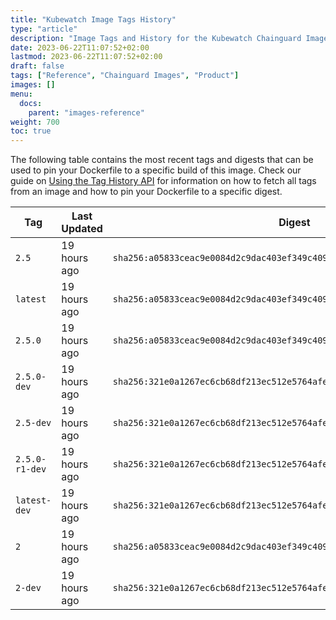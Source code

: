 ```yaml
---
title: "Kubewatch Image Tags History"
type: "article"
description: "Image Tags and History for the Kubewatch Chainguard Image"
date: 2023-06-22T11:07:52+02:00
lastmod: 2023-06-22T11:07:52+02:00
draft: false
tags: ["Reference", "Chainguard Images", "Product"]
images: []
menu:
  docs:
    parent: "images-reference"
weight: 700
toc: true
---
```


The following table contains the most recent tags and digests that can be used to pin your Dockerfile to a specific build of this image. Check our guide on [Using the Tag History API](/chainguard/chainguard-images/using-the-tag-history-api/) for information on how to fetch all tags from an image and how to pin your Dockerfile to a specific digest.

| Tag            | Last Updated | Digest                                                                    |
|----------------|--------------|---------------------------------------------------------------------------|
| `2.5`          | 19 hours ago | `sha256:a05833ceac9e0084d2c9dac403ef349c4092ec5643a60a8e482e573724b8769a` |
| `latest`       | 19 hours ago | `sha256:a05833ceac9e0084d2c9dac403ef349c4092ec5643a60a8e482e573724b8769a` |
| `2.5.0`        | 19 hours ago | `sha256:a05833ceac9e0084d2c9dac403ef349c4092ec5643a60a8e482e573724b8769a` |
| `2.5.0-dev`    | 19 hours ago | `sha256:321e0a1267ec6cb68df213ec512e5764afebb5b1c11047cca027449c93e10eb4` |
| `2.5-dev`      | 19 hours ago | `sha256:321e0a1267ec6cb68df213ec512e5764afebb5b1c11047cca027449c93e10eb4` |
| `2.5.0-r1-dev` | 19 hours ago | `sha256:321e0a1267ec6cb68df213ec512e5764afebb5b1c11047cca027449c93e10eb4` |
| `latest-dev`   | 19 hours ago | `sha256:321e0a1267ec6cb68df213ec512e5764afebb5b1c11047cca027449c93e10eb4` |
| `2`            | 19 hours ago | `sha256:a05833ceac9e0084d2c9dac403ef349c4092ec5643a60a8e482e573724b8769a` |
| `2-dev`        | 19 hours ago | `sha256:321e0a1267ec6cb68df213ec512e5764afebb5b1c11047cca027449c93e10eb4` |
